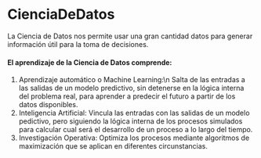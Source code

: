 # CienciaDeDatos
La Ciencia de Datos nos permite usar una gran cantidad datos para generar información útil para la toma de decisiones.

<h4>El aprendizaje de la Ciencia de Datos comprende:</h6>
<ol>
  <li>Aprendizaje automático o Machine Learning:\n
    Salta de las entradas a las salidas de un modelo predictivo, sin detenerse en la lógica interna del problema real, para aprender a predecir el futuro a partir de los datos disponibles.</li>
    
  <li>Inteligencia Artificial:
      Vincula las entradas con las salidas de un modelo pedictivo, pero siguiendo la lógica interna de los procesos simulados para calcular cual será el desarrollo de un proceso a lo largo del tiempo.
  </li>
  
  <li>Investigación Operativa:
      Optimiza los procesos mediante algoritmos de maximización que se aplican  en diferentes circunstancias.
  </li>
  
</ol>
